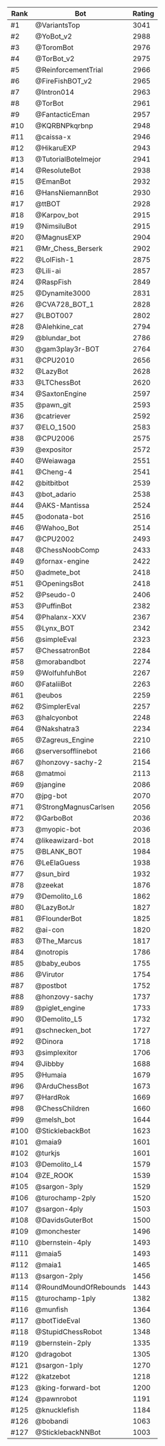 Rank|Bot|Rating
---|---|---
#1|@VariantsTop|3041
#2|@YoBot_v2|2988
#3|@ToromBot|2976
#4|@TorBot_v2|2975
#5|@ReinforcementTrial|2966
#6|@FireFishBOT_v2|2965
#7|@Intron014|2963
#8|@TorBot|2961
#9|@FantacticEman|2957
#10|@KQRBNPkqrbnp|2948
#11|@caissa-x|2946
#12|@HikaruEXP|2943
#13|@TutorialBotelmejor|2941
#14|@ResoluteBot|2938
#15|@EmanBot|2932
#16|@HansNiemannBot|2930
#17|@ttBOT|2928
#18|@Karpov_bot|2915
#19|@NimsiluBot|2915
#20|@MagnusEXP|2904
#21|@Mr_Chess_Berserk|2902
#22|@LolFish-1|2875
#23|@Lili-ai|2857
#24|@RaspFish|2849
#25|@Dynamite3000|2831
#26|@CVA728_BOT_1|2828
#27|@LBOT007|2802
#28|@Alehkine_cat|2794
#29|@blundar_bot|2786
#30|@gam3play3r-BOT|2764
#31|@CPU2010|2656
#32|@LazyBot|2628
#33|@LTChessBot|2620
#34|@SaxtonEngine|2597
#35|@pawn_git|2593
#36|@catriever|2592
#37|@ELO_1500|2583
#38|@CPU2006|2575
#39|@expositor|2572
#40|@Weiawaga|2551
#41|@Cheng-4|2541
#42|@bitbitbot|2539
#43|@bot_adario|2538
#44|@AKS-Mantissa|2524
#45|@odonata-bot|2516
#46|@Wahoo_Bot|2514
#47|@CPU2002|2493
#48|@ChessNoobComp|2433
#49|@fornax-engine|2422
#50|@admete_bot|2418
#51|@OpeningsBot|2418
#52|@Pseudo-0|2406
#53|@PuffinBot|2382
#54|@Phalanx-XXV|2367
#55|@Lynx_BOT|2342
#56|@simpleEval|2323
#57|@ChessatronBot|2284
#58|@morabandbot|2274
#59|@WolfuhfuhBot|2267
#60|@FataliiBot|2263
#61|@eubos|2259
#62|@SimplerEval|2257
#63|@halcyonbot|2248
#64|@Nakshatra3|2234
#65|@Zagreus_Engine|2210
#66|@serversofflinebot|2166
#67|@honzovy-sachy-2|2154
#68|@matmoi|2113
#69|@jangine|2086
#70|@jpg-bot|2070
#71|@StrongMagnusCarlsen|2056
#72|@GarboBot|2036
#73|@myopic-bot|2036
#74|@likeawizard-bot|2018
#75|@BLANK_BOT|1984
#76|@LeElaGuess|1938
#77|@sun_bird|1932
#78|@zeekat|1876
#79|@Demolito_L6|1862
#80|@LazyBotJr|1827
#81|@FlounderBot|1825
#82|@ai-con|1820
#83|@The_Marcus|1817
#84|@notropis|1786
#85|@baby_eubos|1755
#86|@Virutor|1754
#87|@postbot|1752
#88|@honzovy-sachy|1737
#89|@piglet_engine|1733
#90|@Demolito_L5|1732
#91|@schnecken_bot|1727
#92|@Dinora|1718
#93|@simplexitor|1706
#94|@Jibbby|1688
#95|@Humaia|1679
#96|@ArduChessBot|1673
#97|@HardRok|1669
#98|@ChessChildren|1660
#99|@melsh_bot|1644
#100|@SticklebackBot|1623
#101|@maia9|1601
#102|@turkjs|1601
#103|@Demolito_L4|1579
#104|@ZE_ROOK|1539
#105|@sargon-3ply|1529
#106|@turochamp-2ply|1520
#107|@sargon-4ply|1503
#108|@DavidsGuterBot|1500
#109|@monchester|1496
#110|@bernstein-4ply|1493
#111|@maia5|1493
#112|@maia1|1465
#113|@sargon-2ply|1456
#114|@RoundMoundOfRebounds|1443
#115|@turochamp-1ply|1382
#116|@munfish|1364
#117|@botTideEval|1360
#118|@StupidChessRobot|1348
#119|@bernstein-2ply|1335
#120|@dragobot|1305
#121|@sargon-1ply|1270
#122|@katzebot|1218
#123|@king-forward-bot|1200
#124|@pawnrobot|1191
#125|@knucklefish|1184
#126|@bobandi|1063
#127|@SticklebackNNBot|1003
